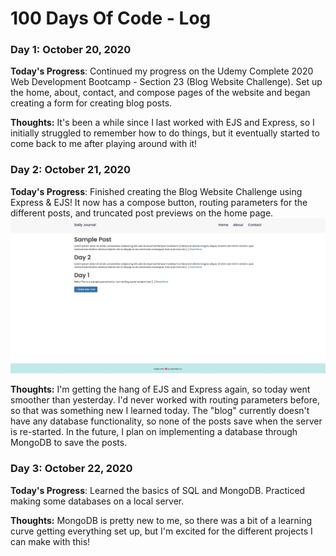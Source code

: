 # 100 Days Of Code - Log

### Day 1: October 20, 2020

**Today's Progress**: Continued my progress on the Udemy Complete 2020 Web Development Bootcamp - Section 23 (Blog Website Challenge). Set up the home, about, contact, and compose pages of the website and began creating a form for creating blog posts.

**Thoughts:** It's been a while since I last worked with EJS and Express, so I initially struggled to remember how to do things, but it eventually started to come back to me after playing around with it!


### Day 2: October 21, 2020

**Today's Progress**: Finished creating the Blog Website Challenge using Express & EJS! It now has a compose button, routing parameters for the different posts, and truncated post previews on the home page.
![Image of journal](/pics/day2.jpg)

**Thoughts:** I'm getting the hang of EJS and Express again, so today went smoother than yesterday. I'd never worked with routing parameters before, so that was something new I learned today. The "blog" currently doesn't have any database functionality, so none of the posts save when the server is re-started. In the future, I plan on implementing a database through MongoDB to save the posts.

### Day 3: October 22, 2020

**Today's Progress**: Learned the basics of SQL and MongoDB. Practiced making some databases on a local server.

**Thoughts:** MongoDB is pretty new to me, so there was a bit of a learning curve getting everything set up, but I'm excited for the different projects I can make with this!

